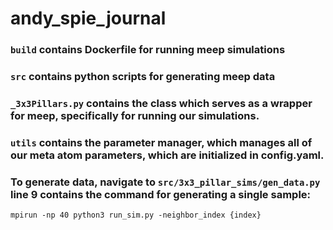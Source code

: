 # andy_spie_journal

### `build` contains Dockerfile for running meep simulations

### `src` contains python scripts for generating meep data
### `_3x3Pillars.py` contains the class which serves as a wrapper for meep, specifically for running our simulations.
### `utils` contains the parameter manager, which manages all of our meta atom parameters, which are initialized in config.yaml.
    
### To generate data, navigate to `src/3x3_pillar_sims/gen_data.py` line 9 contains the command for generating a single sample:
    mpirun -np 40 python3 run_sim.py -neighbor_index {index}
